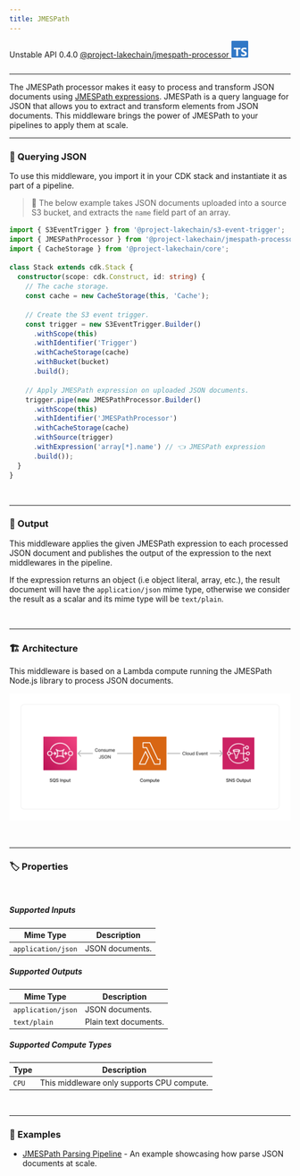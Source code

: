 ```yaml
---
title: JMESPath
---
```


<span title="Label: Pro" data-view-component="true" class="Label Label--api text-uppercase">
  Unstable API
</span>
<span title="Label: Pro" data-view-component="true" class="Label Label--version text-uppercase">
  0.4.0
</span>
<span title="Label: Pro" data-view-component="true" class="Label Label--package">
  <a target="_blank" href="https://www.npmjs.com/package/@project-lakechain/jmespath-processor">
    @project-lakechain/jmespath-processor
  </a>
</span>
<span class="language-icon">
  <svg role="img" viewBox="0 0 24 24" width="30" xmlns="http://www.w3.org/2000/svg" style="fill: #3178C6;"><title>TypeScript</title><path d="M1.125 0C.502 0 0 .502 0 1.125v21.75C0 23.498.502 24 1.125 24h21.75c.623 0 1.125-.502 1.125-1.125V1.125C24 .502 23.498 0 22.875 0zm17.363 9.75c.612 0 1.154.037 1.627.111a6.38 6.38 0 0 1 1.306.34v2.458a3.95 3.95 0 0 0-.643-.361 5.093 5.093 0 0 0-.717-.26 5.453 5.453 0 0 0-1.426-.2c-.3 0-.573.028-.819.086a2.1 2.1 0 0 0-.623.242c-.17.104-.3.229-.393.374a.888.888 0 0 0-.14.49c0 .196.053.373.156.529.104.156.252.304.443.444s.423.276.696.41c.273.135.582.274.926.416.47.197.892.407 1.266.628.374.222.695.473.963.753.268.279.472.598.614.957.142.359.214.776.214 1.253 0 .657-.125 1.21-.373 1.656a3.033 3.033 0 0 1-1.012 1.085 4.38 4.38 0 0 1-1.487.596c-.566.12-1.163.18-1.79.18a9.916 9.916 0 0 1-1.84-.164 5.544 5.544 0 0 1-1.512-.493v-2.63a5.033 5.033 0 0 0 3.237 1.2c.333 0 .624-.03.872-.09.249-.06.456-.144.623-.25.166-.108.29-.234.373-.38a1.023 1.023 0 0 0-.074-1.089 2.12 2.12 0 0 0-.537-.5 5.597 5.597 0 0 0-.807-.444 27.72 27.72 0 0 0-1.007-.436c-.918-.383-1.602-.852-2.053-1.405-.45-.553-.676-1.222-.676-2.005 0-.614.123-1.141.369-1.582.246-.441.58-.804 1.004-1.089a4.494 4.494 0 0 1 1.47-.629 7.536 7.536 0 0 1 1.77-.201zm-15.113.188h9.563v2.166H9.506v9.646H6.789v-9.646H3.375z"/></svg>
</span>
<div style="margin-top: 26px"></div>

---

The JMESPath processor makes it easy to process and transform JSON documents using [JMESPath expressions](https://jmespath.org/). JMESPath is a query language for JSON that allows you to extract and transform elements from JSON documents. This middleware brings the power of JMESPath to your pipelines to apply them at scale.

---

### 🔎 Querying JSON

To use this middleware, you import it in your CDK stack and instantiate it as part of a pipeline.

> 💁 The below example takes JSON documents uploaded into a source S3 bucket, and extracts the `name` field part of an array.

```typescript
import { S3EventTrigger } from '@project-lakechain/s3-event-trigger';
import { JMESPathProcessor } from '@project-lakechain/jmespath-processor';
import { CacheStorage } from '@project-lakechain/core';

class Stack extends cdk.Stack {
  constructor(scope: cdk.Construct, id: string) {
    // The cache storage.
    const cache = new CacheStorage(this, 'Cache');
    
    // Create the S3 event trigger.
    const trigger = new S3EventTrigger.Builder()
      .withScope(this)
      .withIdentifier('Trigger')
      .withCacheStorage(cache)
      .withBucket(bucket)
      .build();
    
    // Apply JMESPath expression on uploaded JSON documents.
    trigger.pipe(new JMESPathProcessor.Builder()
      .withScope(this)
      .withIdentifier('JMESPathProcessor')
      .withCacheStorage(cache)
      .withSource(trigger)
      .withExpression('array[*].name') // 👈 JMESPath expression
      .build());
  }
}
```

<br>

---

### 📄 Output

This middleware applies the given JMESPath expression to each processed JSON document and publishes the output of the expression to the next middlewares in the pipeline.

If the expression returns an object (i.e object literal, array, etc.), the result document will have the `application/json` mime type, otherwise we consider the result as a scalar and its mime type will be `text/plain`.

<br>

---

### 🏗️ Architecture

This middleware is based on a Lambda compute running the JMESPath Node.js library to process JSON documents.

![Architecture](../../../assets/jmespath-processor-architecture.png)

<br>

---

### 🏷️ Properties

<br>

##### Supported Inputs

|  Mime Type  | Description |
| ----------- | ----------- |
| `application/json` | JSON documents. |

##### Supported Outputs

|  Mime Type  | Description |
| ----------- | ----------- |
| `application/json` | JSON documents. |
| `text/plain` | Plain text documents. |

##### Supported Compute Types

| Type  | Description |
| ----- | ----------- |
| `CPU` | This middleware only supports CPU compute. |

<br>

---

### 📖 Examples

- [JMESPath Parsing Pipeline](https://github.com/awslabs/project-lakechain/tree/main/examples/simple-pipelines/jmespath-parsing-pipeline/) - An example showcasing how parse JSON documents at scale.
